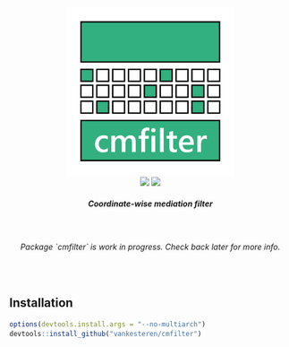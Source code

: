 <p align="center">
  <img src="cmfilter.png" width="300px"></img>
  <br/>
  <span>
    <a href="https://travis-ci.org/vankesteren/cmfilter"><img src="https://travis-ci.org/vankesteren/cmfilter.svg?branch=master"></img></a>
    <a href="https://ci.appveyor.com/project/vankesteren/cmfilter"><img src="https://ci.appveyor.com/api/projects/status/f0hbgmqlgkqhdstj?svg=true"></img></a>
  </span>
  <h5 align="center">Coordinate-wise mediation filter</h5>
</p>
<br>


<h6 align="center"> Package `cmfilter` is work in progress. Check back later for more info. </h6>
<br/>

## Installation

```r
options(devtools.install.args = "--no-multiarch")
devtools::install_github("vankesteren/cmfilter")
```
